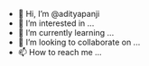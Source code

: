 - 👋 Hi, I’m @adityapanji
- 👀 I’m interested in ...
- 🌱 I’m currently learning ...
- 💞️ I’m looking to collaborate on ...
- 📫 How to reach me ...

<!---
adityapanji/adityapanji is a ✨ special ✨ repository because its `README.md` (this file) appears on your GitHub profile.
You can click the Preview link to take a look at your changes.
--->
